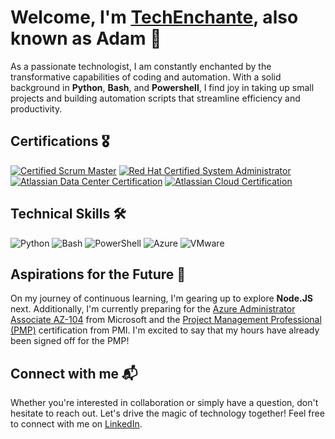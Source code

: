 # Welcome, I'm [TechEnchante](https://github.com/techenchante), also known as Adam 👋

As a passionate technologist, I am constantly enchanted by the transformative capabilities of coding and automation. With a solid background in **Python**, **Bash**, and **Powershell**, I find joy in taking up small projects and building automation scripts that streamline efficiency and productivity.

## Certifications 🎖️
[![Certified Scrum Master](https://img.shields.io/badge/Scrum-Master-4285F4?style=for-the-badge&logo=scrumalliance&logoColor=white)](https://www.scrumalliance.org/certifications/practitioners/certified-scrummaster-csm)
[![Red Hat Certified System Administrator](https://img.shields.io/badge/Red_Hat-Certified_System_Administrator-EE0000?style=for-the-badge&logo=redhat&logoColor=white)](https://www.redhat.com/en/services/certification/rhcsa)
[![Atlassian Data Center Certification](https://img.shields.io/badge/Atlassian-Data_Center_Certified-0052CC?style=for-the-badge&logo=atlassian&logoColor=white)](https://university.atlassian.com/student/page/837225-acp-100-jira-administration-for-data-center-and-server-exam)
[![Atlassian Cloud Certification](https://img.shields.io/badge/Atlassian-Cloud_Certified-0052CC?style=for-the-badge&logo=atlassian&logoColor=white)](https://university.atlassian.com/student/activity/832603-acp-120-jira-administration-for-cloud-exam)

## Technical Skills 🛠️
![Python](https://img.shields.io/badge/Python-3776AB?style=for-the-badge&logo=python&logoColor=white)
![Bash](https://img.shields.io/badge/Bash-4EAA25?style=for-the-badge&logo=gnu-bash&logoColor=white)
![PowerShell](https://img.shields.io/badge/PowerShell-5391FE?style=for-the-badge&logo=powershell&logoColor=white)
![Azure](https://img.shields.io/badge/Microsoft_Azure-0089D6?style=for-the-badge&logo=microsoft-azure&logoColor=white)
![VMware](https://img.shields.io/badge/VMware-607078?style=for-the-badge&logo=vmware&logoColor=white)

## Aspirations for the Future 🌱
On my journey of continuous learning, I'm gearing up to explore **Node.JS** next. Additionally, I'm currently preparing for the [Azure Administrator Associate AZ-104](https://docs.microsoft.com/en-us/learn/certifications/exams/az-104) from Microsoft and the [Project Management Professional (PMP)](https://www.pmi.org/certifications/types/project-management-pmp) certification from PMI. I'm excited to say that my hours have already been signed off for the PMP!

## Connect with me 📬
Whether you're interested in collaboration or simply have a question, don't hesitate to reach out. Let's drive the magic of technology together! Feel free to connect with me on [LinkedIn](https://www.linkedin.com/in/adamrobertspopescu/).
